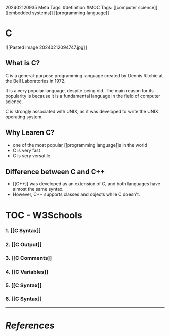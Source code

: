 202402120935
Meta Tags: #definition #MOC 
Tags: [[computer science]] [[embedded systems]] [[programming language]]

# C

![[Pasted image 20240212094747.jpg]]
## What is C?

C is a general-purpose programming language created by Dennis Ritchie at the Bell Laboratories in 1972.

It is a very popular language, despite being old. The main reason for its popularity is because it is a fundamental language in the field of computer science.

C is strongly associated with UNIX, as it was developed to write the UNIX operating system.

## Why Learen C?

- one of the most popular [[programming language]]s in the world
- C is very fast
- C is very versatile

## Difference between C and C++

- [[C++]] was developed as an extension of C, and both languages have almost the same syntax.
- However, C++ supports classes and objects while C doesn't.

# TOC - W3Schools

### 1. [[C Syntax]]
### 2. [[C Output]]
### 3. [[C Comments]]
### 4. [[C Variables]]
### 5. [[C Syntax]]
### 6. [[C Syntax]]




---
# *References*